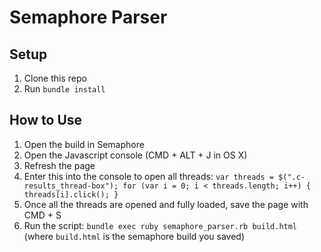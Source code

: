 # Semaphore Parser

## Setup
1. Clone this repo
2. Run `bundle install`

## How to Use
1. Open the build in Semaphore
2. Open the Javascript console (CMD + ALT + J in OS X)
3. Refresh the page
4. Enter this into the console to open all threads: ```var threads = $(".c-results_thread-box"); for (var i = 0; i < threads.length; i++) { threads[i].click(); }```
5. Once all the threads are opened and fully loaded, save the page with CMD + S
6. Run the script: `bundle exec ruby semaphore_parser.rb build.html` (where `build.html` is the semaphore build you saved)
